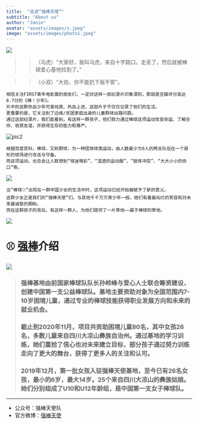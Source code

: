 ```yaml
---
title:  "走进“强棒天使”"
subtitle: "About us"
author: "Janie"
avatar: "assets/images/s.jpeg"
image: "assets/images/photo1.jpeg"
---
```


   ![](https://tva1.sinaimg.cn/large/e6c9d24ely1gokqx31gdzj20ht09lmxw.jpg)
   
>> （马虎）“大家好，我叫马虎，来自十字路口。走丢了，然后就被棒球爱心基地捡到了。”
 
>> （小双）“大伯，你不能扔下我不管”。


    相信关注FIRST青年电影展的朋友们，一定对这样一部纪录片印象深刻，那就是豆瓣评分高达8.7分的《棒！少年》。
    片中的这群热血少年可爱纯真、热血上进，这部片子不仅仅记录了他们的生活。
    更重要的是，它关注到了边缘/贫困家庭出身的儿童群体出路问题。
    通过这部纪录片，我们能看到，有这样一群孩子，他们努力通过棒球这项运动改变命运、了解合作、收获友谊，并获得生存的能力和尊严。

   ![pic2](https://tva1.sinaimg.cn/large/e6c9d24ely1gojp3b3e7dj20m80tnq4b.jpg)

    根据百度百科，棒球，又称野球，为一种团体球类运动，由人数最少为9人的两支队伍在一个扇形的球场进行攻击与守备。 
    而这项运动，也总会让人联想到“球迷喝彩”、“湿透的运动服”、“肢体冲突”、“大大小小的伤口”等。

   ![](https://tva1.sinaimg.cn/large/e6c9d24ely1gojq5501ddj20m80go0x3.jpg)

    当“棒球⚾️”出现在一群中国少女的生活中时，这项运动已经开始被赋予了新的意义。 
    这群少女正是我们的“强棒天使”们。与其他千千万万青少年一般，她们有着最灿烂的笑容和对未来最诚挚的期盼。
    而在这群孩子的背后，有这样一群人，为他们提供了一片草地——属于棒球的草地。
 
   ![](https://tva1.sinaimg.cn/large/e6c9d24ely1gojq93rlb7j20ku0fnwxc.jpg)

# ⚾️ [强棒](https://baike.baidu.com/item/%E5%BC%BA%E6%A3%92%E5%A4%A9%E4%BD%BF%E9%A1%B9%E7%9B%AE/53242363)介绍

   ![](https://tva1.sinaimg.cn/large/e6c9d24ely1gojppnd7vij219p0u0jzd.jpg)


> ### 强棒基地由前国家棒球队队长孙岭峰与爱心人士联合筹资建设，创建中国第一支**公益棒球队**。基地主要资助对象为全国范围内7-10岁困境儿童，通过专业的棒球技能获得职业发展方向和未来的就业机会。
> 
> ### 截止到2020年11月，项目共资助困境儿童80名，其中女孩26名，多数儿童来自四川大凉山彝族自治州。通过基地的学习训练，她们重拾了信心也对未来建立目标，部分孩子通过努力训练走向了更大的舞台，获得了更多人的关注和认可。
> ### 2019年12月，第一批女孩入驻强棒天使基地，至今已有26名女孩，最小的6岁，最大14岁。25个来自四川大凉山的彝族姑娘。她们分别组成了U10和U12年龄组，是中国第一支女子棒球队。

*** 


* 公众号：强棒天使队
* 官方微博：[强棒天使](https://weibo.com/PBangels)
